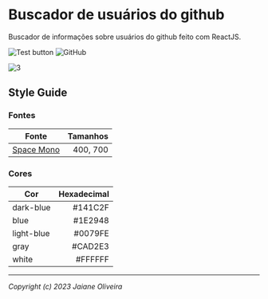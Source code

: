 # Buscador de usuários do github
Buscador de informações sobre usuários do github feito com ReactJS.

![Test button](https://img.shields.io/badge/-Clique%20aqui%20para%20testar-1E2948)
![GitHub](https://img.shields.io/github/license/JaianeOliveira/search-github-users?style=social)

![3](https://user-images.githubusercontent.com/82323559/210899293-b9737a1f-c9fc-45ff-bbbf-6ea5aa7608d8.png)

## Style Guide
### Fontes
| Fonte | Tamanhos |
| ------ | -----------: |
| [Space Mono](https://coolors.co/image-picker)  |  400, 700 |

### Cores

| Cor | Hexadecimal |
| ------ | -----------: |
| dark-blue |  #141C2F |
| blue | #1E2948 |
| light-blue | #0079FE |
| gray |  #CAD2E3 |
| white | #FFFFFF |

---
*Copyright (c) 2023 Jaiane Oliveira*
